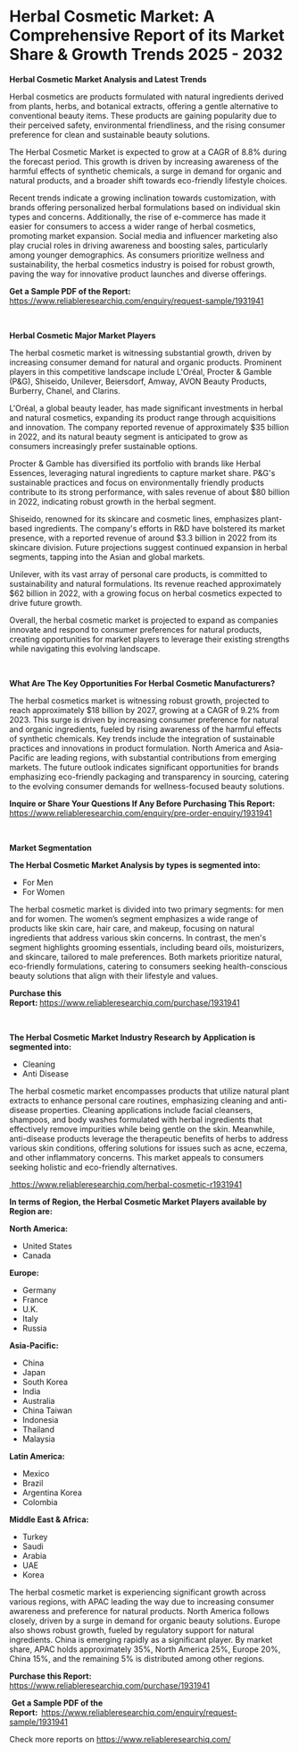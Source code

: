 <p><h1>Herbal Cosmetic Market: A Comprehensive Report of its Market Share & Growth Trends 2025 - 2032</h1></p><p><strong>Herbal Cosmetic Market Analysis and Latest Trends</strong></p>
<p><p>Herbal cosmetics are products formulated with natural ingredients derived from plants, herbs, and botanical extracts, offering a gentle alternative to conventional beauty items. These products are gaining popularity due to their perceived safety, environmental friendliness, and the rising consumer preference for clean and sustainable beauty solutions. </p><p>The Herbal Cosmetic Market is expected to grow at a CAGR of 8.8% during the forecast period. This growth is driven by increasing awareness of the harmful effects of synthetic chemicals, a surge in demand for organic and natural products, and a broader shift towards eco-friendly lifestyle choices. </p><p>Recent trends indicate a growing inclination towards customization, with brands offering personalized herbal formulations based on individual skin types and concerns. Additionally, the rise of e-commerce has made it easier for consumers to access a wider range of herbal cosmetics, promoting market expansion. Social media and influencer marketing also play crucial roles in driving awareness and boosting sales, particularly among younger demographics. As consumers prioritize wellness and sustainability, the herbal cosmetics industry is poised for robust growth, paving the way for innovative product launches and diverse offerings.</p></p>
<p><strong>Get a Sample PDF of the Report:&nbsp;</strong> <a href="https://www.reliableresearchiq.com/enquiry/request-sample/1931941?utm_campaign=103&utm_medium=2&utm_source=Github&utm_content=ia&utm_term=06022025&utm_id=herbal-cosmetic">https://www.reliableresearchiq.com/enquiry/request-sample/1931941</a></p>
<p>&nbsp;</p>
<p><strong>Herbal Cosmetic Major Market Players</strong></p>
<p><p>The herbal cosmetic market is witnessing substantial growth, driven by increasing consumer demand for natural and organic products. Prominent players in this competitive landscape include L'Oréal, Procter & Gamble (P&G), Shiseido, Unilever, Beiersdorf, Amway, AVON Beauty Products, Burberry, Chanel, and Clarins.</p><p>L'Oréal, a global beauty leader, has made significant investments in herbal and natural cosmetics, expanding its product range through acquisitions and innovation. The company reported revenue of approximately $35 billion in 2022, and its natural beauty segment is anticipated to grow as consumers increasingly prefer sustainable options.</p><p>Procter & Gamble has diversified its portfolio with brands like Herbal Essences, leveraging natural ingredients to capture market share. P&G's sustainable practices and focus on environmentally friendly products contribute to its strong performance, with sales revenue of about $80 billion in 2022, indicating robust growth in the herbal segment.</p><p>Shiseido, renowned for its skincare and cosmetic lines, emphasizes plant-based ingredients. The company's efforts in R&D have bolstered its market presence, with a reported revenue of around $3.3 billion in 2022 from its skincare division. Future projections suggest continued expansion in herbal segments, tapping into the Asian and global markets.</p><p>Unilever, with its vast array of personal care products, is committed to sustainability and natural formulations. Its revenue reached approximately $62 billion in 2022, with a growing focus on herbal cosmetics expected to drive future growth.</p><p>Overall, the herbal cosmetic market is projected to expand as companies innovate and respond to consumer preferences for natural products, creating opportunities for market players to leverage their existing strengths while navigating this evolving landscape.</p></p>
<p>&nbsp;</p>
<p><strong>What Are The Key Opportunities For Herbal Cosmetic Manufacturers?</strong></p>
<p><p>The herbal cosmetics market is witnessing robust growth, projected to reach approximately $18 billion by 2027, growing at a CAGR of 9.2% from 2023. This surge is driven by increasing consumer preference for natural and organic ingredients, fueled by rising awareness of the harmful effects of synthetic chemicals. Key trends include the integration of sustainable practices and innovations in product formulation. North America and Asia-Pacific are leading regions, with substantial contributions from emerging markets. The future outlook indicates significant opportunities for brands emphasizing eco-friendly packaging and transparency in sourcing, catering to the evolving consumer demands for wellness-focused beauty solutions.</p></p>
<p><strong>Inquire or Share Your Questions If Any Before Purchasing This Report:</strong> <a href="https://www.reliableresearchiq.com/enquiry/pre-order-enquiry/1931941?utm_campaign=103&utm_medium=2&utm_source=Github&utm_content=ia&utm_term=06022025&utm_id=herbal-cosmetic">https://www.reliableresearchiq.com/enquiry/pre-order-enquiry/1931941</a></p>
<p>&nbsp;</p>
<p><strong>Market Segmentation</strong></p>
<p><strong>The Herbal Cosmetic Market Analysis by types is segmented into:</strong></p>
<p><ul><li>For Men</li><li>For Women</li></ul></p>
<p><p>The herbal cosmetic market is divided into two primary segments: for men and for women. The women’s segment emphasizes a wide range of products like skin care, hair care, and makeup, focusing on natural ingredients that address various skin concerns. In contrast, the men's segment highlights grooming essentials, including beard oils, moisturizers, and skincare, tailored to male preferences. Both markets prioritize natural, eco-friendly formulations, catering to consumers seeking health-conscious beauty solutions that align with their lifestyle and values.</p></p>
<p><strong>Purchase this Report:&nbsp;</strong><a href="https://www.reliableresearchiq.com/purchase/1931941?utm_campaign=103&utm_medium=2&utm_source=Github&utm_content=ia&utm_term=06022025&utm_id=herbal-cosmetic">https://www.reliableresearchiq.com/purchase/1931941</a></p>
<p>&nbsp;</p>
<p><strong>The Herbal Cosmetic Market Industry Research by Application is segmented into:</strong></p>
<p><ul><li>Cleaning</li><li>Anti Disease</li></ul></p>
<p><p>The herbal cosmetic market encompasses products that utilize natural plant extracts to enhance personal care routines, emphasizing cleaning and anti-disease properties. Cleaning applications include facial cleansers, shampoos, and body washes formulated with herbal ingredients that effectively remove impurities while being gentle on the skin. Meanwhile, anti-disease products leverage the therapeutic benefits of herbs to address various skin conditions, offering solutions for issues such as acne, eczema, and other inflammatory concerns. This market appeals to consumers seeking holistic and eco-friendly alternatives.</p></p>
<p><a href="https://www.reliableresearchiq.com/herbal-cosmetic-r1931941?utm_campaign=103&utm_medium=2&utm_source=Github&utm_content=ia&utm_term=06022025&utm_id=herbal-cosmetic">&nbsp;https://www.reliableresearchiq.com/herbal-cosmetic-r1931941</a></p>
<p><strong>In terms of Region, the Herbal Cosmetic Market Players available by Region are:</strong></p>
<p>
    <p> <strong> North America: </strong>
        <ul>
            <li>United States</li>
            <li>Canada</li>
        </ul>
        </p> 
    <p> <strong> Europe: </strong>
        <ul>
            <li>Germany</li>
            <li>France</li>
            <li>U.K.</li>
            <li>Italy</li>
            <li>Russia</li>
        </ul>
        </p> 
    <p> <strong> Asia-Pacific: </strong>
        <ul>
            <li>China</li>
            <li>Japan</li>
            <li>South Korea</li>
            <li>India</li>
            <li>Australia</li>
            <li>China Taiwan</li>
            <li>Indonesia</li>
            <li>Thailand</li>
            <li>Malaysia</li>
        </ul>
        </p> 
    <p> <strong> Latin America: </strong>
        <ul>
            <li>Mexico</li>
            <li>Brazil</li>
            <li>Argentina Korea</li>
            <li>Colombia</li>
        </ul>
        </p> 
    <p> <strong> Middle East & Africa: </strong>
        <ul>
            <li>Turkey</li>
            <li>Saudi</li>
            <li>Arabia</li>
            <li>UAE</li>
            <li>Korea</li>
        </ul>
    </p>
    </p>
<p><p>The herbal cosmetic market is experiencing significant growth across various regions, with APAC leading the way due to increasing consumer awareness and preference for natural products. North America follows closely, driven by a surge in demand for organic beauty solutions. Europe also shows robust growth, fueled by regulatory support for natural ingredients. China is emerging rapidly as a significant player. By market share, APAC holds approximately 35%, North America 25%, Europe 20%, China 15%, and the remaining 5% is distributed among other regions.</p></p>
<p><strong>Purchase this Report: </strong><a href="https://www.reliableresearchiq.com/purchase/1931941?utm_campaign=103&utm_medium=2&utm_source=Github&utm_content=ia&utm_term=06022025&utm_id=herbal-cosmetic">https://www.reliableresearchiq.com/purchase/1931941</a></p>
<p>&nbsp;<strong>Get a Sample PDF of the Report:&nbsp;&nbsp;</strong><a href="https://www.reliableresearchiq.com/enquiry/request-sample/1931941?utm_campaign=103&utm_medium=2&utm_source=Github&utm_content=ia&utm_term=06022025&utm_id=herbal-cosmetic">https://www.reliableresearchiq.com/enquiry/request-sample/1931941</a></p>
<p><strong></strong></p>
<p>Check more reports on <a href="https://www.reliableresearchiq.com/?utm_campaign=103&utm_medium=2&utm_source=Github&utm_content=ia&utm_term=06022025&utm_id=herbal-cosmetic">https://www.reliableresearchiq.com/</a></p>